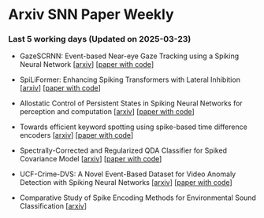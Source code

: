 # Arxiv SNN Paper Weekly


 ### **Last 5 working days (Updated on 2025-03-23)** 


- GazeSCRNN: Event-based Near-eye Gaze Tracking using a Spiking Neural Network [[arxiv](https://arxiv.org/abs/2503.16012)] [[paper with code](https://paperswithcode.com/paper/gazescrnn-event-based-near-eye-gaze-tracking)]

- SpiLiFormer: Enhancing Spiking Transformers with Lateral Inhibition [[arxiv](https://arxiv.org/abs/2503.15986)] [[paper with code](https://paperswithcode.com/paper/spiliformer-enhancing-spiking-transformers)]

- Allostatic Control of Persistent States in Spiking Neural Networks for perception and computation [[arxiv](https://arxiv.org/abs/2503.16085)] [[paper with code](https://paperswithcode.com/paper/allostatic-control-of-persistent-states-in)]

- Towards efficient keyword spotting using spike-based time difference encoders [[arxiv](https://arxiv.org/abs/2503.15402)] [[paper with code](https://paperswithcode.com/paper/towards-efficient-keyword-spotting-using)]

- Spectrally-Corrected and Regularized QDA Classifier for Spiked Covariance Model [[arxiv](https://arxiv.org/abs/2503.13582)] [[paper with code](https://paperswithcode.com/paper/spectrally-corrected-and-regularized-qda)]

- UCF-Crime-DVS: A Novel Event-Based Dataset for Video Anomaly Detection with Spiking Neural Networks [[arxiv](https://arxiv.org/abs/2503.12905)] [[paper with code](https://paperswithcode.com/paper/ucf-crime-dvs-a-novel-event-based-dataset-for)]

- Comparative Study of Spike Encoding Methods for Environmental Sound Classification [[arxiv](https://arxiv.org/abs/2503.11206)]

